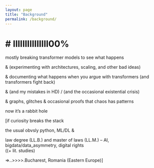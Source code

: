 ```yaml
---
layout: page
title: "Background"
permalink: /background/
---
```


# # lllllllllllllll00%

mostly breaking transformer models to see what happens

& (experimenting with architectures, scaling, and other bad ideas)

& documenting what happens when you argue with transformers (and transformers fight back)

& (and my mistakes in HD) / (and the occasional existential crisis)

& graphs, glitches & occasional proofs that chaos has patterns

now it’s a rabbit hole




[if curiosity breaks the stack

the usual obvsly python, ML/DL & 

law degree (LL.B.) and master of laws (LL.M.) – AI, bigdata/data_asymmetry, digital rights  
((+ lit. studies)

=>..>>>>.Bucharest, Romania (Eastern Europe)]
